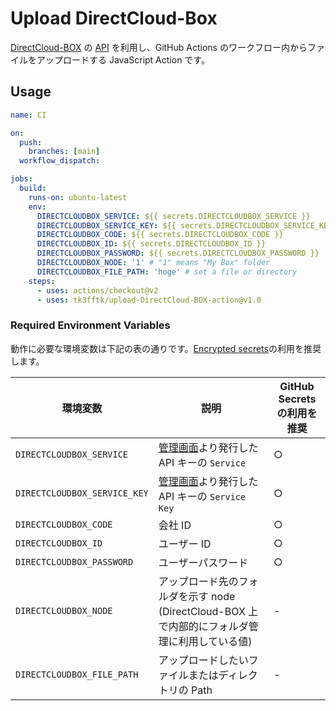 # Upload DirectCloud-Box

[DirectCloud-BOX](https://directcloud.jp/freeplan) の [API](https://directcloud.jp/api_reference) を利用し、GitHub Actions のワークフロー内からファイルをアップロードする JavaScript Action です。

## Usage

```yaml
name: CI

on:
  push:
    branches: [main]
  workflow_dispatch:

jobs:
  build:
    runs-on: ubuntu-latest
    env:
      DIRECTCLOUDBOX_SERVICE: ${{ secrets.DIRECTCLOUDBOX_SERVICE }}
      DIRECTCLOUDBOX_SERVICE_KEY: ${{ secrets.DIRECTCLOUDBOX_SERVICE_KEY }}
      DIRECTCLOUDBOX_CODE: ${{ secrets.DIRECTCLOUDBOX_CODE }}
      DIRECTCLOUDBOX_ID: ${{ secrets.DIRECTCLOUDBOX_ID }}
      DIRECTCLOUDBOX_PASSWORD: ${{ secrets.DIRECTCLOUDBOX_PASSWORD }}
      DIRECTCLOUDBOX_NODE: '1' # "1" means "My Box" folder
      DIRECTCLOUDBOX_FILE_PATH: 'hoge' # set a file or directory
    steps:
      - uses: actions/checkout@v2
      - uses: tk3fftk/upload-DirectCloud-BOX-action@v1.0
```

### Required Environment Variables

動作に必要な環境変数は下記の表の通りです。[Encrypted secrets](https://docs.github.com/en/actions/reference/encrypted-secrets)の利用を推奨します。

| 環境変数                     | 説明                                                                                             | GitHub Secrets の利用を推奨 |
| ---------------------------- | ------------------------------------------------------------------------------------------------ | --------------------------- |
| `DIRECTCLOUDBOX_SERVICE`     | [管理画面](https://boxmanager.directcloud.jp/setting/image)より発行した API キーの `Service`     | ○                           |
| `DIRECTCLOUDBOX_SERVICE_KEY` | [管理画面](https://boxmanager.directcloud.jp/setting/image)より発行した API キーの `Service Key` | ○                           |
| `DIRECTCLOUDBOX_CODE`        | 会社 ID                                                                                          | ○                           |
| `DIRECTCLOUDBOX_ID`          | ユーザー ID                                                                                      | ○                           |
| `DIRECTCLOUDBOX_PASSWORD`    | ユーザーパスワード                                                                               | ○                           |
| `DIRECTCLOUDBOX_NODE`        | アップロード先のフォルダを示す node (DirectCloud-BOX 上で内部的にフォルダ管理に利用している値)   | -                           |
| `DIRECTCLOUDBOX_FILE_PATH`   | アップロードしたいファイルまたはディレクトリの Path                                              | -                           |
